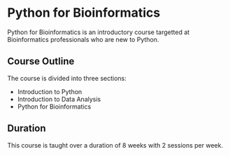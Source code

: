 # Python for Bioinformatics

Python for Bioinformatics is an introductory course targetted at Bioinformatics professionals who are new to Python.

## Course Outline

The course is divided into three sections:

* Introduction to Python
* Introduction to Data Analysis
* Python for Bioinformatics

## Duration

This course is taught over a duration of 8 weeks with 2 sessions per week.

